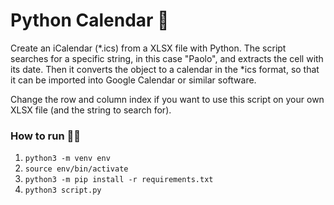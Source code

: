 # Python Calendar 📆

Create an iCalendar (\*.ics) from a XLSX file with Python.
The script searches for a specific string, in this case "Paolo", and extracts the cell with its date.
Then it converts the object to a calendar in the \*ics format, so that it can be imported into Google Calendar or similar software.

Change the row and column index if you want to use this script on your own XLSX file (and the string to search for).

### How to run 🏃🏻

1. `python3 -m venv env`
1. `source env/bin/activate`
1. `python3 -m pip install -r requirements.txt`
1. `python3 script.py`
